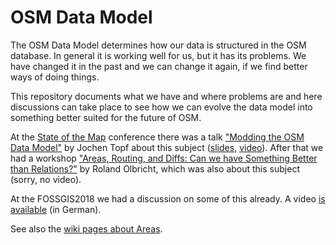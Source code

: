 # OSM Data Model

The OSM Data Model determines how our data is structured in the OSM database.
In general it is working well for us, but it has its problems. We have changed
it in the past and we can change it again, if we find better ways of doing
things.

This repository documents what we have and where problems are and here
discussions can take place to see how we can evolve the data model into
something better suited for the future of OSM.


At the [State of the Map](https://2018.stateofthemap.org/) conference there
was a talk ["Modding the OSM Data
Model"](https://2018.stateofthemap.org/2018/T107-Modding_the_OSM_Data_Model/)
by Jochen Topf about this subject
([slides](https://media.jochentopf.com/media/2018-07-30-talk-sotm2018-data-model-en-slides.pdf),
[video](https://youtu.be/hUkE_fHEoZ8?t=9480)). After that we had a workshop
["Areas, Routing, and Diffs: Can we have Something Better than
Relations?"](https://2018.stateofthemap.org/2018/W019-Areas__Routing__and_Diffs__Can_we_have_Something_Better_than_Relations_/)
by Roland Olbricht, which was also about this subject (sorry, no video).

At the FOSSGIS2018 we had a discussion on some of this already. A video [is
available](https://media.ccc.de/v/2018-5412-evolution_des_openstreetmap-datenmodells)
(in German).

See also the [wiki pages about
Areas](https://wiki.openstreetmap.org/wiki/Area/The_Future_of_Areas).

